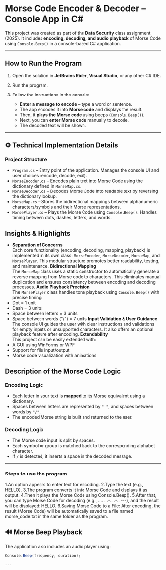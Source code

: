 #  Morse Code Encoder & Decoder – Console App in C#

This project was created as part of the **Data Security** class assignment (2025). It includes **encoding, decoding, and audio playback** of Morse Code using `Console.Beep()` in a console-based C# application.

---

##  **How to Run the Program**

1. Open the solution in **JetBrains Rider**, **Visual Studio**, or any other C# IDE.
2. Run the program.
3. Follow the instructions in the console:

   -  **Enter a message to encode** – type a word or sentence.
   -  The app encodes it into **Morse code** and displays the result.
   -  Then, it **plays the Morse code** using beeps (`Console.Beep()`).
   -  Next, you can **enter Morse code** manually to decode.
   -  The decoded text will be shown.

---
## ⚙️ **Technical Implementation Details**

###  **Project Structure**

- `Program.cs` – Entry point of the application. Manages the console UI and user choices (encode, decode, exit).
- `MorseEncoder.cs` – Encodes plain text into Morse Code using the dictionary defined in `MorseMap.cs`.
- `MorseDecoder.cs` – Decodes Morse Code into readable text by reversing the dictionary lookup.
- `MorseMap.cs` – Stores the bidirectional mappings between alphanumeric characters/symbols and their Morse representations.
- `MorsePlayer.cs` – Plays the Morse Code using `Console.Beep()`. Handles timing between dots, dashes, letters, and words.

##  Insights & Highlights

-  **Separation of Concerns**  
  Each core functionality (encoding, decoding, mapping, playback) is implemented in its own class: `MorseEncoder`, `MorseDecoder`, `MorseMap`, and `MorsePlayer`. This modular structure promotes better readability, testing, and maintenance.
 **Bidirectional Mapping**  
  The `MorseMap` class uses a static constructor to automatically generate a reverse mapping from Morse code to characters. This eliminates manual duplication and ensures consistency between encoding and decoding processes.
**Audio Playback Precision**  
  The `MorsePlayer` class handles tone playback using `Console.Beep()` with precise timing:  
  - Dot = 1 unit  
  - Dash = 3 units  
  - Space between letters = 3 units  
  - Space between words ("/") = 7 units
**Input Validation & User Guidance**  
  The console UI guides the user with clear instructions and validations for empty inputs or unsupported characters. It also offers an optional playback feature after encoding.
**Extendability**  
  This project can be easily extended with:
  - A GUI using WinForms or WPF
  - Support for file input/output
  - Morse code visualization with animations


##  **Description of the Morse Code Logic**

###  **Encoding Logic**

- Each letter in your text is **mapped** to its Morse equivalent using a dictionary.
- Spaces between letters are represented by `" "`, and spaces between words by `"/"`.
- The encoded Morse string is built and returned to the user.

###  **Decoding Logic**

- The Morse code input is split by spaces.
- Each symbol or group is matched back to the corresponding alphabet character.
- If `/` is detected, it inserts a space in the decoded message.

---
### Steps to use the program 

1.An option appears to enter text for encoding.
2.Type the text (e.g., HELLO).
3.The program converts it into Morse Code and displays it as output.
4.Then it plays the Morse Code using Console.Beep().
5.After that, you can type Morse Code for decoding (e.g., .... . .-.. .-.. ---), and the result will be displayed: HELLO.
6.Saving Morse Code to a File: After encoding, the result (Morse Code) will be automatically saved to a file named morse_code.txt in the same folder as the program.


## 🔊 **Morse Beep Playback**

The application also includes an audio player using:

```csharp
Console.Beep(frequency, duration);

---




